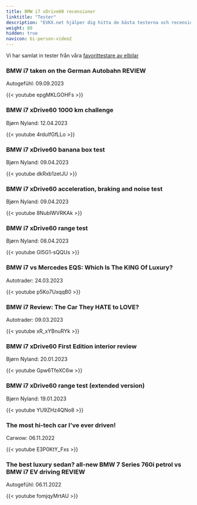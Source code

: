 ```yaml
---
title: BMW i7 xDrive60 recensioner
linktitle: "Tester"
description: "EVKX.net hjälper dig hitta de bästa testerna och recensionerna av denna modell."
weight: 80
hidden: true
navicon: bi-person-video2
---
```

Vi har samlat in tester från våra [favorittestare av elbilar](../../../../../guides/evreviewers/)

<div class="container text-center shadow p-2 pe-4 mb-5 bg-body-tertiary rounded border">
<h3>BMW i7 taken on the German Autobahn REVIEW</h3>
<p>Autogefühl: 09.09.2023</p>

{{< youtube epgMKLGOHFs >}}

</div>
<div class="container text-center shadow p-2 pe-4 mb-5 bg-body-tertiary rounded border">
<h3>BMW i7 xDrive60 1000 km challenge</h3>
<p>Bjørn Nyland: 12.04.2023</p>

{{< youtube 4rdulfGfLLo >}}

</div>
<div class="container text-center shadow p-2 pe-4 mb-5 bg-body-tertiary rounded border">
<h3>BMW i7 xDrive60 banana box test</h3>
<p>Bjørn Nyland: 09.04.2023</p>

{{< youtube dkRxb1zetJU >}}

</div>
<div class="container text-center shadow p-2 pe-4 mb-5 bg-body-tertiary rounded border">
<h3>BMW i7 xDrive60 acceleration, braking and noise test</h3>
<p>Bjørn Nyland: 09.04.2023</p>

{{< youtube 8NubIWVRKAk >}}

</div>
<div class="container text-center shadow p-2 pe-4 mb-5 bg-body-tertiary rounded border">
<h3>BMW i7 xDrive60 range test</h3>
<p>Bjørn Nyland: 08.04.2023</p>

{{< youtube GI5G1-sQQUs >}}

</div>
<div class="container text-center shadow p-2 pe-4 mb-5 bg-body-tertiary rounded border">
<h3>BMW i7 vs Mercedes EQS: Which Is The KING Of Luxury?</h3>
<p>Autotrader: 24.03.2023</p>

{{< youtube p5Ko7UxqqB0 >}}

</div>
<div class="container text-center shadow p-2 pe-4 mb-5 bg-body-tertiary rounded border">
<h3>BMW i7 Review: The Car They HATE to LOVE?</h3>
<p>Autotrader: 09.03.2023</p>

{{< youtube xR_xYBnuRYk >}}

</div>
<div class="container text-center shadow p-2 pe-4 mb-5 bg-body-tertiary rounded border">
<h3>BMW i7 xDrive60 First Edition interior review</h3>
<p>Bjørn Nyland: 20.01.2023</p>

{{< youtube Gpw6TfeXC6w >}}

</div>
<div class="container text-center shadow p-2 pe-4 mb-5 bg-body-tertiary rounded border">
<h3>BMW i7 xDrive60 range test (extended version)</h3>
<p>Bjørn Nyland: 19.01.2023</p>

{{< youtube YU9ZHz4QNo8 >}}

</div>
<div class="container text-center shadow p-2 pe-4 mb-5 bg-body-tertiary rounded border">
<h3>The most hi-tech car I've ever driven!</h3>
<p>Carwow: 06.11.2022</p>

{{< youtube E3P0KtY_Fxs >}}

</div>
<div class="container text-center shadow p-2 pe-4 mb-5 bg-body-tertiary rounded border">
<h3>The best luxury sedan? all-new BMW 7 Series 760i petrol vs BMW i7 EV driving REVIEW</h3>
<p>Autogefühl: 06.11.2022</p>

{{< youtube fomjqyMrtAU >}}

</div>
